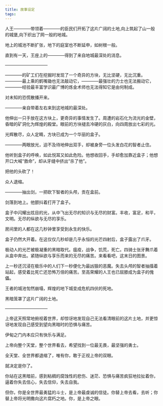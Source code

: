 ```yaml
---
title: 故事设定
tags:
---
```


人王————带领着————的臣民们开拓了这片广阔的土地,向上筑起了山一般的城堡,向下织出了网一般的地城。

地上的城池不断扩张，地下的庭室也不断延申，如树根一般。

直到有一天，王座上的————得到了来自地城最深处的消息。

——————————

————的矿工们在挖掘时发现了一个奇异的方块，无比坚硬，无比沉重。————最上乘的鹤嘴锄也无法敲动它，————最强壮的力士也无法搬动它，————经验最丰富学识最广博的炼金术师也无法得知它是由何制成。

对未知的恐慌散播开来。

————亲自带着左右来到这地城的最深处。

他伸出一只手放在这方块上，更奇异的事情发生了。周遭的岩石化为流光的金壁，昏暗的矿洞化为辉煌的殿堂。眼前的方块褪去冷硬的灰白，向四周放出七彩的光。

光辉散尽，众人定睛，方块已成为一个华丽的盒子。

————两眼放光，迫不及待地伸出双手，却被身旁一位头发白花的智者止住。

他听到盒子的呼唤，如此悦耳又如此危险。他想收回手，手却愈加靠近盒子；他想开口大喊“救命”，却从牙缝中挤出“杀了他”。

把他的头砍了！

众人退缩。

————抽出剑，一把砍下智者的头颅，贡在盒前。

剑落到地上。他颤抖着打开了盒子。

盒子中闪耀出炫目的光，从中飞出无尽的知识与无尽的财富。丰收，富足，和平，文明。无尽的纵欲与无尽的享乐。

房间里的人都在这几秒钟里享受到永生的快乐。

盒子仍然大开着。在这仅仅几秒却是几乎永恒的光芒四射后，盒子露出了爪牙。

极动人的光芒被极凝重的黑暗取代。瘟疫，战争，饥荒，死亡。四骑士张牙舞爪着从盒中奔出。紧随纵欲与享乐而来的无尽的痛苦。来看看吧，这末日的图景。

上一秒还沉浸在极乐中的人们下一秒便化为最凶狠的恶魔。失去头颅的智者抽搐着站起，感受着比死亡还恐怖万倍的痛苦。至高荣耀的人王也已屈膝成为盒子的傀儡。

王者的城池訇然崩塌，辉煌的地下城变成危机四伏的死地。

黑暗笼罩了这片广阔的土地。

——————————

上帝这天照常地俯视着世界，却惊讶地发现自己无法看清眼前的这片土地，并更惊讶地发现自己感受到望向黑暗时的恐惧与痛苦。

伊甸之门内本应只有快乐与满足。

上帝向整个天堂，整个世界看去，希望找到一位最无畏，最坚强的勇士。

全天堂、全世界都退缩了，唯有你，敢于正视上帝的双眼。

就决定是你了。

你站在这黑暗前，感到粘稠的腐蚀性的悲伤、迷茫、恐惧与痛苦疯狂地拉扯着你，逼着你失去信心，失去信仰，失去自我。

但你，你是全世界最勇猛的斗士，是上帝最虔诚的信徒。你替上帝去看，去听；你替上帝将光明撒向这片腐朽之地。你，是上帝之眼。
